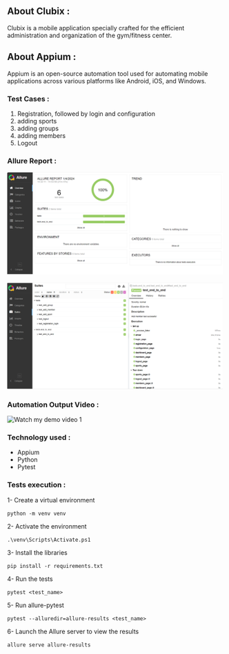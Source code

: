 ## About Clubix :
Clubix is a mobile application specially crafted for the efficient administration and organization of the gym/fitness center. 

## About Appium :
Appium is an open-source automation tool used for automating mobile applications across various platforms like Android, iOS, and Windows.

### Test Cases : 
1. Registration, followed by login and configuration
2. adding sports
3. adding groups
4. adding members
5. Logout

### Allure Report : 
<img src="./src/media/allure1.png" alt="Allure Report" style="width: 500px; height: auto;">
<br></br>
<img src="./src/media/allure2.png" alt="Allure Report" style="width: 500px; height: auto;">

### Automation Output Video : 
<img src="./src/media/demo_1.gif" alt="Watch my demo video 1" style="width: 300px; height: 600;">

### Technology used :
- Appium
- Python
- Pytest

### Tests execution :
1- Create a virtual environment

    python -m venv venv
2- Activate the environment
    
    .\venv\Scripts\Activate.ps1
3- Install the libraries

    pip install -r requirements.txt
4- Run the tests

    pytest <test_name>
5- Run allure-pytest

    pytest --alluredir=allure-results <test_name>
6- Launch the Allure server to view the results

    allure serve allure-results